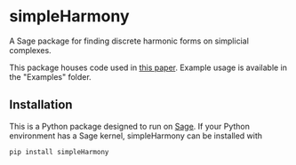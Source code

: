 # simpleHarmony

A Sage package for finding discrete harmonic forms on simplicial complexes.

This package houses code used in [this paper](https://arxiv.org/abs/2110.10885). Example usage is available in the "Examples" folder.

## Installation

This is a Python package designed to run on [Sage](https://www.sagemath.org/). If your Python environment has a Sage kernel, simpleHarmony can be installed with

``pip install simpleHarmony``

